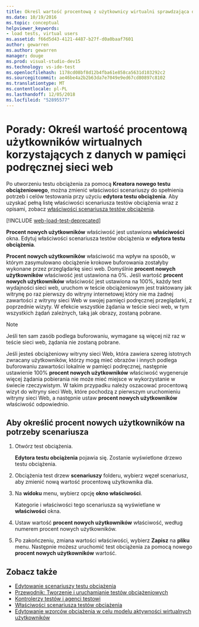```yaml
---
title: Określ wartość procentową z użytkownicy wirtualni sprawdzająca dane w pamięci podręcznej sieci Web użycie dla obciążenia w programie Visual Studio
ms.date: 10/19/2016
ms.topic: conceptual
helpviewer_keywords:
- load tests, virtual users
ms.assetid: f66d5d43-4121-4487-b27f-d0a0baaf7601
author: gewarren
ms.author: gewarren
manager: douge
ms.prod: visual-studio-dev15
ms.technology: vs-ide-test
ms.openlocfilehash: 1178cd08bf8d12b4fba61e858ca5631d103292c2
ms.sourcegitcommit: ae46be4a2b2b63da7e7049e9ed67cd80897c8102
ms.translationtype: MT
ms.contentlocale: pl-PL
ms.lasthandoff: 12/05/2018
ms.locfileid: "52895577"
---
```

# <a name="how-to-specify-the-percentage-of-virtual-users-that-use-web-cache-data"></a>Porady: Określ wartość procentową użytkowników wirtualnych korzystających z danych w pamięci podręcznej sieci web

Po utworzeniu testu obciążenia za pomocą **Kreatora nowego testu obciążeniowego**, można zmienić właściwości scenariuszy do spełnienia potrzeb i celów testowania przy użyciu **edytora testu obciążenia**. Aby uzyskać pełną listę właściwości scenariusza testów obciążenia wraz z opisami, zobacz [właściwości scenariusza testów obciążenia](../test/load-test-scenario-properties.md).

[!INCLUDE [web-load-test-deprecated](includes/web-load-test-deprecated.md)]

**Procent nowych użytkowników** właściwość jest ustawiona **właściwości** okna. Edytuj właściwości scenariusza testów obciążenia w **edytora testu obciążenia**.

**Procent nowych użytkowników** właściwość ma wpływ na sposób, w którym zasymulowano obciążenie krokowe buforowania zostałyby wykonane przez przeglądarkę sieci web. Domyślnie **procent nowych użytkowników** właściwość jest ustawiona na 0%. Jeśli wartość **procent nowych użytkowników** właściwość jest ustawiona na 100%, każdy test wydajności sieci web, uruchom w teście obciążeniowym jest traktowany jak witrynę po raz pierwszy do witryny internetowej który nie ma żadnej zawartości z witryny sieci Web w swojej pamięci podręcznej przeglądarki, z poprzednie wizyty. W efekcie wszystkie żądania w teście sieci web, w tym wszystkich żądań zależnych, taką jak obrazy, zostaną pobrane.

> [!NOTE]
> Jeśli ten sam zasób podlega buforowaniu, wymagane są więcej niż raz w teście sieci web, żądania nie zostaną pobrane.

Jeśli jesteś obciążeniowy witryny sieci Web, która zawiera szereg istotnych zwracany użytkowników, którzy mogą mieć obrazów i innych podlega buforowaniu zawartości lokalnie w pamięci podręcznej, następnie ustawienie 100% **procent nowych użytkowników** właściwość wygeneruje więcej żądania pobierania nie może mieć miejsce w wykorzystanie w świecie rzeczywistym. W takim przypadku należy oszacować procentową wizyt do witryny sieci Web, które pochodzą z pierwszym uruchomieniu witryny sieci Web, a następnie ustaw **procent nowych użytkowników** właściwość odpowiednio.

## <a name="to-specify-the-percentage-of-new-users-for-a-scenario"></a>Aby określić procent nowych użytkowników na potrzeby scenariusza

1. Otwórz test obciążenia.

     **Edytora testu obciążenia** pojawia się. Zostanie wyświetlone drzewo testu obciążenia.

2. Obciążenia test drzew **scenariuszy** folderu, wybierz węzeł scenariusz, aby zmienić nową wartość procentową użytkownika dla.

3. Na **widoku** menu, wybierz opcję **okno właściwości**.

     Kategorie i właściwości tego scenariusza są wyświetlane w **właściwości** okna.

4. Ustaw wartość **procent nowych użytkowników** właściwość, według numerem procent nowych użytkowników.

5. Po zakończeniu, zmiana wartości właściwości, wybierz **Zapisz** na **pliku** menu. Następnie możesz uruchomić test obciążenia za pomocą nowego **procent nowych użytkowników** wartość.

## <a name="see-also"></a>Zobacz także

- [Edytowanie scenariuszy testu obciążenia](../test/edit-load-test-scenarios.md)
- [Przewodnik: Tworzenie i uruchamianie testów obciążeniowych](../test/walkthrough-create-and-run-a-load-test.md)
- [Kontrolerzy testów i agenci testowi](configure-test-agents-and-controllers-for-load-tests.md)
- [Właściwości scenariusza testów obciążenia](../test/load-test-scenario-properties.md)
- [Edytowanie wzorców obciążenia w celu modelu aktywności wirtualnych użytkowników](../test/edit-load-patterns-to-model-virtual-user-activities.md)